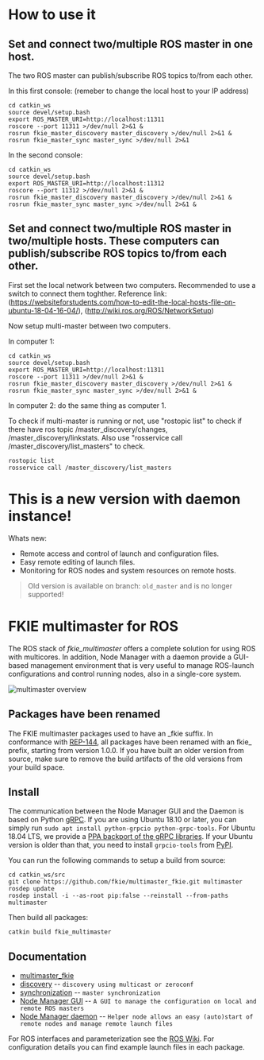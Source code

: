 # How to use it

## Set and connect two/multiple ROS master in one host. 
The two ROS master can publish/subscribe ROS topics to/from each other.

In this first console: (remeber to change the local host to your IP address)
    
```
cd catkin_ws
source devel/setup.bash
export ROS_MASTER_URI=http://localhost:11311 
roscore --port 11311 >/dev/null 2>&1 &
rosrun fkie_master_discovery master_discovery >/dev/null 2>&1 &
rosrun fkie_master_sync master_sync >/dev/null 2>&1 
```
   
In the second console:

```
cd catkin_ws
source devel/setup.bash
export ROS_MASTER_URI=http://localhost:11312
roscore --port 11312 >/dev/null 2>&1 &
rosrun fkie_master_discovery master_discovery >/dev/null 2>&1 &
rosrun fkie_master_sync master_sync >/dev/null 2>&1 &
```
    
## Set and connect two/multiple ROS master in two/multiple hosts. These computers can publish/subscribe ROS topics to/from each other.
First set the local network between two computers. Recommended to use a switch to connect them toghther. 
Reference link: (https://websiteforstudents.com/how-to-edit-the-local-hosts-file-on-ubuntu-18-04-16-04/), (http://wiki.ros.org/ROS/NetworkSetup)

Now setup multi-master between two computers. 
    
In computer 1: 
```
cd catkin_ws
source devel/setup.bash
export ROS_MASTER_URI=http://localhost:11311 
roscore --port 11311 >/dev/null 2>&1 &
rosrun fkie_master_discovery master_discovery >/dev/null 2>&1 &
rosrun fkie_master_sync master_sync >/dev/null 2>&1 &
```
In computer 2: do the same thing as computer 1.
      
To check if multi-master is running or not, use "rostopic list" to check if there have ros topic /master_discovery/changes, /master_discovery/linkstats. Also use "rosservice call /master_discovery/list_masters" to check.
```
rostopic list 
rosservice call /master_discovery/list_masters
```

# This is a new version with daemon instance!
Whats new:

 * Remote access and control of launch and configuration files.
 * Easy remote editing of launch files.
 * Monitoring for ROS nodes and system resources on remote hosts.

> Old version is available on branch: `old_master` and is no longer supported!

# FKIE multimaster for ROS

The ROS stack of *fkie_multimaster* offers a complete solution for using ROS with multicores.
In addition, Node Manager with a daemon provide a GUI-based management environment that is very useful to manage ROS-launch configurations and control running nodes, also in a single-core system.

![multimaster overview](multimaster_overview.png)

## Packages have been renamed

The FKIE multimaster packages used to have an \_fkie suffix. In conformance with [REP-144](http://www.ros.org/reps/rep-0144.html), all packages have been renamed with an fkie\_ prefix, starting from version 1.0.0.
If you have built an older version from source, make sure to remove the build artifacts of the old versions from your build space.

## Install

The communication between the Node Manager GUI and the Daemon is based on Python [gRPC](https://grpc.io/). If you are using Ubuntu 18.10 or later, you can simply run `sudo apt install python-grpcio python-grpc-tools`. For Ubuntu 18.04 LTS, we provide a [PPA backport of the gRPC libraries](https://launchpad.net/~roehling/+archive/ubuntu/grpc). If your Ubuntu version is older than that, you need to install `grpcio-tools` from [PyPI](https://pypi.org/project/grpcio-tools/).

You can run the following commands to setup a build from source:

```
cd catkin_ws/src
git clone https://github.com/fkie/multimaster_fkie.git multimaster
rosdep update
rosdep install -i --as-root pip:false --reinstall --from-paths multimaster
```

Then build all packages:
```
catkin build fkie_multimaster
```

## Documentation

* [multimaster\_fkie](http://fkie.github.io/multimaster_fkie)
* [discovery](http://fkie.github.io/multimaster_fkie/master_discovery.html) -- `discovery using multicast or zeroconf`
* [synchronization](http://fkie.github.io/multimaster_fkie/master_sync.html) -- `master synchronization`
* [Node Manager GUI](http://fkie.github.io/multimaster_fkie/node_manager.html) -- `A GUI to manage the configuration on local and remote ROS masters`
* [Node Manager daemon](http://fkie.github.io/multimaster_fkie/node_manager_daemon.html) -- `Helper node allows an easy (auto)start of remote nodes and manage remote launch files`

For ROS interfaces and parameterization see the [ROS Wiki](http://www.ros.org/wiki/multimaster_fkie). For configuration details you can find example launch files in each package.

